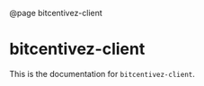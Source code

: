 @page bitcentivez-client

# bitcentivez-client

This is the documentation for `bitcentivez-client`.
